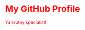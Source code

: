 <!DOCTYPE html>
<html lang="en">
<head>
    <meta charset="UTF-8">
    <meta name="viewport" content="width=device-width, initial-scale=1.0">
    <title>My GitHub Profile</title>
</head>
<body>

<div>
    <h1 style="color: red;">My GitHub Profile</h1>
    <p style="color: red;">Ya krutoy specialist!</p>
</div>

</body>
</html>
